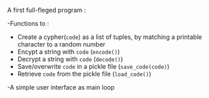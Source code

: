A first full-fleged program :

-Functions to :
- Create a cypher(`code`) as a list of tuples, by matching a printable character to a random number 
- Encypt a string with `code` (`encode()`)
- Decrypt a string with `code` (`decode()`)
- Save/overwrite `code` in a pickle file (`save_code(code)`)
- Retrieve `code` from the pickle file (`load_code()`)

-A simple user interface as main loop

